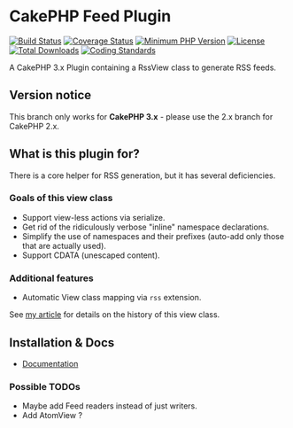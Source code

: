 # CakePHP Feed Plugin
[![Build Status](https://api.travis-ci.org/dereuromark/cakephp-feed.png)](https://travis-ci.org/dereuromark/cakephp-feed)
[![Coverage Status](https://coveralls.io/repos/dereuromark/cakephp-feed/badge.png)](https://coveralls.io/r/dereuromark/cakephp-feed)
[![Minimum PHP Version](http://img.shields.io/badge/php-%3E%3D%205.4-8892BF.svg)](https://php.net/)
[![License](https://poser.pugx.org/dereuromark/cakephp-feed/license.png)](https://packagist.org/packages/dereuromark/cakephp-feed)
[![Total Downloads](https://poser.pugx.org/dereuromark/cakephp-feed/d/total.png)](https://packagist.org/packages/dereuromark/cakephp-feed)
[![Coding Standards](https://img.shields.io/badge/cs-PSR--2--R-yellow.svg)](https://github.com/php-fig-rectified/fig-rectified-standards)

A CakePHP 3.x Plugin containing a RssView class to generate RSS feeds.

## Version notice

This branch only works for **CakePHP 3.x** - please use the 2.x branch for CakePHP 2.x.

## What is this plugin for?
There is a core helper for RSS generation, but it has several deficiencies.

### Goals of this view class

- Support view-less actions via serialize.
- Get rid of the ridiculously verbose "inline" namespace declarations.
- Simplify the use of namespaces and their prefixes (auto-add only those that are actually used).
- Support CDATA (unescaped content).

### Additional features
- Automatic View class mapping via `rss` extension.

See [my article](http://www.dereuromark.de/2013/10/03/rss-feeds-in-cakephp/) for details on the history of this view class.

## Installation & Docs

- [Documentation](docs/README.md)

### Possible TODOs

* Maybe add Feed readers instead of just writers.
* Add AtomView ?
